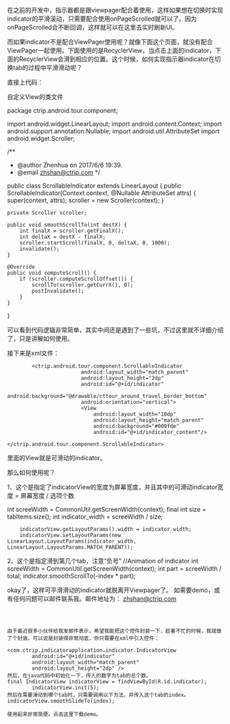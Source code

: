 在之前的开发中，指示器都是跟viewpager配合着使用，这样如果想在切换时实现indicator的平滑滚动，只需要配合使用onPageScrolled就可以了。因为onPageScrolled会不断回调，这样就可以在这里去实时刷新UI。

而如果indicator不是配合ViewPager使用呢？就像下面这个页面，就没有配合ViewPager一起使用。下面使用的是RecyclerView，当点击上面的indicator，下面的RecyclerView会滑到相应的位置。这个时候，如何实现指示器indicator在切换tab的过程中平滑滑动呢？





直接上代码：

自定义View的类文件

package ctrip.android.tour.component;

import android.widget.LinearLayout;
import android.content.Context;
import android.support.annotation.Nullable;
import android.util.AttributeSet
import android.widget.Scroller;

/**
 * @author Zhenhua on 2017/6/6 19:39.
 * @email zhshan@ctrip.com
 */

public class ScrollableIndicator extends LinearLayout {
    public ScrollableIndicator(Context context, @Nullable AttributeSet attrs) {
        super(context, attrs);
        scroller = new Scroller(context);
    }

    private Scroller scroller;

    public void smoothScrollTo(int destX) {
        int finalX = scroller.getFinalX();
        int deltaX = destX - finalX;
        scroller.startScroll(finalX, 0, deltaX, 0, 1000);
        invalidate();
    }

    @Override
    public void computeScroll() {
        if (scroller.computeScrollOffset()) {
            scrollTo(scroller.getCurrX(), 0);
            postInvalidate();
        }
    }
}

可以看到代码逻辑非常简单，其实中间还是遇到了一些坑，不过这里就不详细介绍了，只是讲解如何使用。

接下来是xml文件：

			<ctrip.android.tour.component.ScrollableIndicator
                            android:layout_width="match_parent"
                            android:layout_height="2dp"
                            android:id="@+id/indicator"
                            android:background="@drawable/cttour_around_travel_border_bottom"
                            android:orientation="vertical">
                            <View
                                android:layout_width="10dp"
                                android:layout_height="match_parent"
                                android:background="#009fde"
                                android:id="@+id/indicator_content"/>
                        </ctrip.android.tour.component.ScrollableIndicator>

里面的View就是可滑动的indicator。


那么如何使用呢？

1、这个是指定了indicatorView的宽度为屏幕宽度，并且其中的可滑动indicator宽度 = 屏幕宽度 / 选项个数

int screeWidth = CommonUtil.getScreenWidth(context);
        final int size = tabItems.size();
        int indicator_width = screeWidth / size;

        indicatorView.getLayoutParams().width = indicator_width;
        indicatorView.setLayoutParams(new LinearLayout.LayoutParams(indicator_width, LinearLayout.LayoutParams.MATCH_PARENT));
2、这个是指定滑到第几个tab，注意“负号”
//Animation of indicator
        int screeWidth = CommonUtil.getScreenWidth(context);
        int part = screeWidth / total;
        indicator.smoothScrollTo(-index * part);

okay了，这样可平滑滑动的indicator就脱离开Viewpager了。
如需要demo，或有任何问题可以邮件联系我。邮件地址为： zhshan@ctrip.com



~~~~~~~~~~~~~~~~~~~~~~~~~~~~~~华丽丽的分割线~~~~~~~~~~~~~~~~~~~~~~~~~~~~~~~~~~~~~~~~~~



由于最近很多小伙伴给我发邮件表示，希望我能把这个控件封装一下，趁着不忙的时候，我就做了个封装。可以说是封装得非常彻底，你只需要在xml中引入控件：

<com.ctrip.indicatorapplication.indicator.IndicatorView
        android:id="@+id/indicator"
        android:layout_width="match_parent"
        android:layout_height="2dp" />
然后，在java代码中初始化一下，传入的数字为tab的总个数。
final IndicatorView indicatorView = findViewById(R.id.indicator);
        indicatorView.init(5);
然后在需要滑动到哪个tab时，只需要调用以下方法，并传入这个tab的index。
indicatorView.smoothSlideTo(index);

使用起来非常简便。点击这里下载demo。

